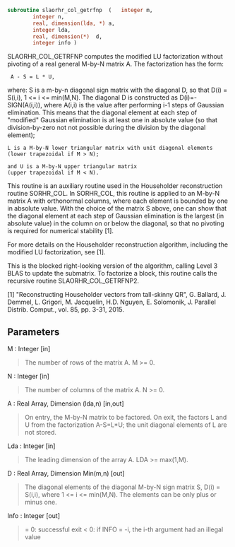 ```fortran
subroutine slaorhr_col_getrfnp	(	integer	m,
		integer	n,
		real, dimension(lda, *)	a,
		integer	lda,
		real, dimension(*)	d,
		integer	info )
```

 SLAORHR_COL_GETRFNP computes the modified LU factorization without
 pivoting of a real general M-by-N matrix A. The factorization has
 the form:

     A - S = L * U,

 where:
    S is a m-by-n diagonal sign matrix with the diagonal D, so that
    D(i) = S(i,i), 1 <= i <= min(M,N). The diagonal D is constructed
    as D(i)=-SIGN(A(i,i)), where A(i,i) is the value after performing
    i-1 steps of Gaussian elimination. This means that the diagonal
    element at each step of "modified" Gaussian elimination is
    at least one in absolute value (so that division-by-zero not
    not possible during the division by the diagonal element);

    L is a M-by-N lower triangular matrix with unit diagonal elements
    (lower trapezoidal if M > N);

    and U is a M-by-N upper triangular matrix
    (upper trapezoidal if M < N).

 This routine is an auxiliary routine used in the Householder
 reconstruction routine SORHR_COL. In SORHR_COL, this routine is
 applied to an M-by-N matrix A with orthonormal columns, where each
 element is bounded by one in absolute value. With the choice of
 the matrix S above, one can show that the diagonal element at each
 step of Gaussian elimination is the largest (in absolute value) in
 the column on or below the diagonal, so that no pivoting is required
 for numerical stability [1].

 For more details on the Householder reconstruction algorithm,
 including the modified LU factorization, see [1].

 This is the blocked right-looking version of the algorithm,
 calling Level 3 BLAS to update the submatrix. To factorize a block,
 this routine calls the recursive routine SLAORHR_COL_GETRFNP2.

 [1] "Reconstructing Householder vectors from tall-skinny QR",
     G. Ballard, J. Demmel, L. Grigori, M. Jacquelin, H.D. Nguyen,
     E. Solomonik, J. Parallel Distrib. Comput.,
     vol. 85, pp. 3-31, 2015.

## Parameters
M : Integer [in]
> The number of rows of the matrix A.  M >= 0.

N : Integer [in]
> The number of columns of the matrix A.  N >= 0.

A : Real Array, Dimension (lda,n) [in,out]
> On entry, the M-by-N matrix to be factored.
> On exit, the factors L and U from the factorization
> A-S=L*U; the unit diagonal elements of L are not stored.

Lda : Integer [in]
> The leading dimension of the array A.  LDA >= max(1,M).

D : Real Array, Dimension Min(m,n) [out]
> The diagonal elements of the diagonal M-by-N sign matrix S,
> D(i) = S(i,i), where 1 <= i <= min(M,N). The elements can
> be only plus or minus one.

Info : Integer [out]
> = 0:  successful exit
> < 0:  if INFO = -i, the i-th argument had an illegal value

